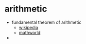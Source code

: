 # arithmetic
- fundamental theorem of arithmetic
    - [wikipedia](https://en.wikipedia.org/wiki/Fundamental_theorem_of_arithmetic)
    - [mathworld](https://mathworld.wolfram.com/Ring.htm)
- 
